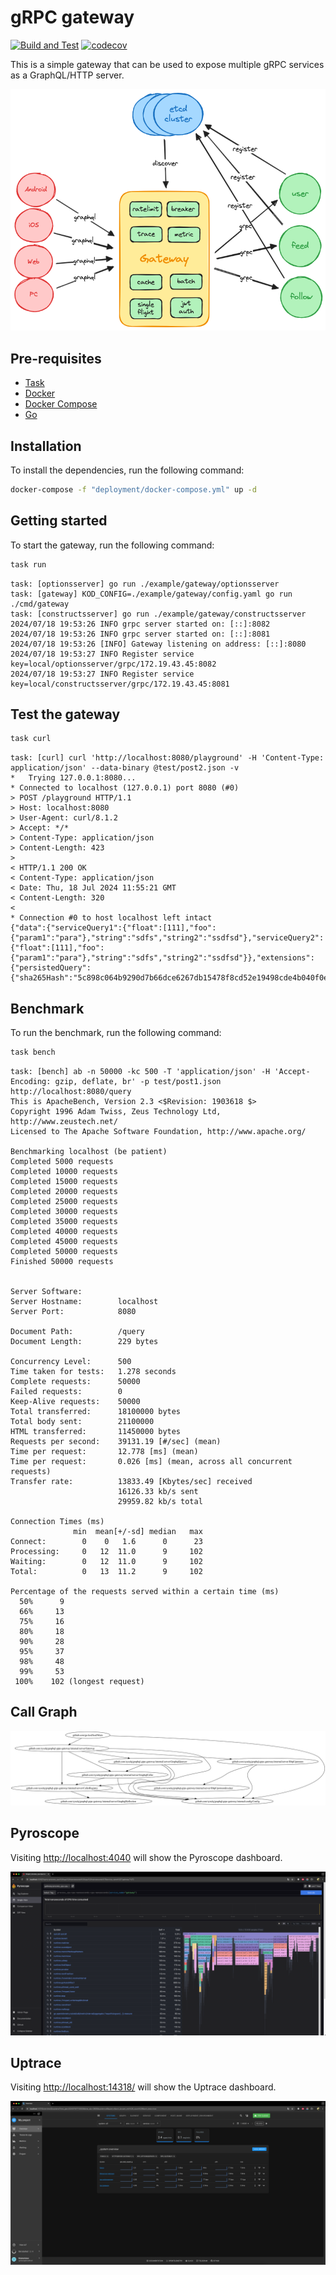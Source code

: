 # gRPC gateway

[![Build and Test](https://github.com/go-kod/grpc-gateway/actions/workflows/go.yml/badge.svg)](https://github.com/go-kod/grpc-gateway/actions/workflows/go.yml)
[![codecov](https://codecov.io/gh/sysulq/graphql-grpc-gateway/graph/badge.svg?token=UO18DMG15Z)](https://codecov.io/gh/sysulq/graphql-grpc-gateway)

This is a simple gateway that can be used to expose multiple gRPC services as a GraphQL/HTTP server.

![arch](./assets//arch.excalidraw.png)

## Pre-requisites

- [Task](https://taskfile.dev/#/installation)
- [Docker](https://docs.docker.com/get-docker/)
- [Docker Compose](https://docs.docker.com/compose/install/)
- [Go](https://golang.org/doc/install)

## Installation

To install the dependencies, run the following command:

```bash
docker-compose -f "deployment/docker-compose.yml" up -d
```

## Getting started

To start the gateway, run the following command:

```bash
task run
```

```text
task: [optionsserver] go run ./example/gateway/optionsserver
task: [gateway] KOD_CONFIG=./example/gateway/config.yaml go run ./cmd/gateway
task: [constructsserver] go run ./example/gateway/constructsserver
2024/07/18 19:53:26 INFO grpc server started on: [::]:8082
2024/07/18 19:53:26 INFO grpc server started on: [::]:8081
2024/07/18 19:53:26 [INFO] Gateway listening on address: [::]:8080
2024/07/18 19:53:27 INFO Register service key=local/optionsserver/grpc/172.19.43.45:8082
2024/07/18 19:53:27 INFO Register service key=local/constructsserver/grpc/172.19.43.45:8081
```

## Test the gateway

```bash
task curl
```

```text
task: [curl] curl 'http://localhost:8080/playground' -H 'Content-Type: application/json' --data-binary @test/post2.json -v
*   Trying 127.0.0.1:8080...
* Connected to localhost (127.0.0.1) port 8080 (#0)
> POST /playground HTTP/1.1
> Host: localhost:8080
> User-Agent: curl/8.1.2
> Accept: */*
> Content-Type: application/json
> Content-Length: 423
> 
< HTTP/1.1 200 OK
< Content-Type: application/json
< Date: Thu, 18 Jul 2024 11:55:21 GMT
< Content-Length: 320
< 
* Connection #0 to host localhost left intact
{"data":{"serviceQuery1":{"float":[111],"foo":{"param1":"para"},"string":"sdfs","string2":"ssdfsd"},"serviceQuery2":{"float":[111],"foo":{"param1":"para"},"string":"sdfs","string2":"ssdfsd"}},"extensions":{"persistedQuery":{"sha265Hash":"5c898c064b9290d7b66dce6267db15478f8cd52e19498cde4b040f0e456e371d","version":"1"}}}
```

## Benchmark

To run the benchmark, run the following command:

```bash
task bench
```

```text
task: [bench] ab -n 50000 -kc 500 -T 'application/json' -H 'Accept-Encoding: gzip, deflate, br' -p test/post1.json http://localhost:8080/query
This is ApacheBench, Version 2.3 <$Revision: 1903618 $>
Copyright 1996 Adam Twiss, Zeus Technology Ltd, http://www.zeustech.net/
Licensed to The Apache Software Foundation, http://www.apache.org/

Benchmarking localhost (be patient)
Completed 5000 requests
Completed 10000 requests
Completed 15000 requests
Completed 20000 requests
Completed 25000 requests
Completed 30000 requests
Completed 35000 requests
Completed 40000 requests
Completed 45000 requests
Completed 50000 requests
Finished 50000 requests


Server Software:        
Server Hostname:        localhost
Server Port:            8080

Document Path:          /query
Document Length:        229 bytes

Concurrency Level:      500
Time taken for tests:   1.278 seconds
Complete requests:      50000
Failed requests:        0
Keep-Alive requests:    50000
Total transferred:      18100000 bytes
Total body sent:        21100000
HTML transferred:       11450000 bytes
Requests per second:    39131.19 [#/sec] (mean)
Time per request:       12.778 [ms] (mean)
Time per request:       0.026 [ms] (mean, across all concurrent requests)
Transfer rate:          13833.49 [Kbytes/sec] received
                        16126.33 kb/s sent
                        29959.82 kb/s total

Connection Times (ms)
              min  mean[+/-sd] median   max
Connect:        0    0   1.6      0      23
Processing:     0   12  11.0      9     102
Waiting:        0   12  11.0      9     102
Total:          0   13  11.2      9     102

Percentage of the requests served within a certain time (ms)
  50%      9
  66%     13
  75%     16
  80%     18
  90%     28
  95%     37
  98%     48
  99%     53
 100%    102 (longest request)
```

## Call Graph

![callgraph](./assets/callgraph.png)

## Pyroscope

Visiting [http://localhost:4040](http://localhost:4040) will show the Pyroscope dashboard.

![pyroscope](./assets/pyroscope.png)

## Uptrace

Visiting [http://localhost:14318/](http://localhost:14318/) will show the Uptrace dashboard.

![uptrace](./assets/uptrace.png)
